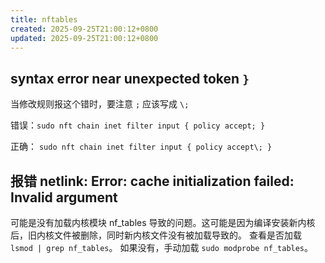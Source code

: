 ```yaml
---
title: nftables
created: 2025-09-25T21:00:12+0800
updated: 2025-09-25T21:00:12+0800
---
```



## syntax error near unexpected token `}`

当修改规则报这个错时，要注意 `;` 应该写成 `\;`

错误：`sudo nft chain inet filter input { policy accept; }`

正确： `sudo nft chain inet filter input { policy accept\; }`


## 报错 netlink: Error: cache initialization failed: Invalid argument

可能是没有加载内核模块 nf_tables 导致的问题。这可能是因为编译安装新内核后，旧内核文件被删除，同时新内核文件没有被加载导致的。
查看是否加载 `lsmod | grep nf_tables`。
如果没有，手动加载 `sudo modprobe nf_tables`。

